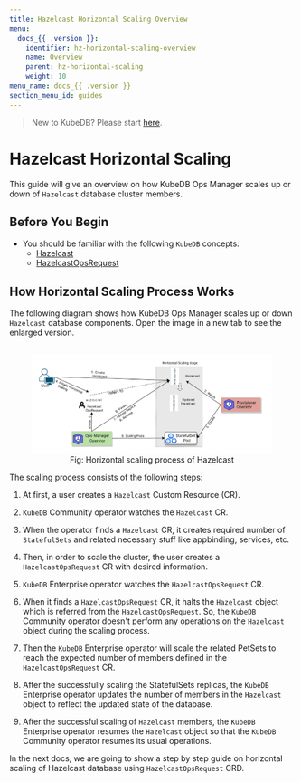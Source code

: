```yaml
---
title: Hazelcast Horizontal Scaling Overview
menu:
  docs_{{ .version }}:
    identifier: hz-horizontal-scaling-overview
    name: Overview
    parent: hz-horizontal-scaling
    weight: 10
menu_name: docs_{{ .version }}
section_menu_id: guides
---
```


> New to KubeDB? Please start [here](/docs/README.md).

# Hazelcast Horizontal Scaling

This guide will give an overview on how KubeDB Ops Manager scales up or down of `Hazelcast` database cluster members.

## Before You Begin

- You should be familiar with the following `KubeDB` concepts:
  - [Hazelcast](/docs/guides/hazelcast/concepts/hazelcast.md)
  - [HazelcastOpsRequest](/docs/guides/hazelcast/concepts/hazelcast-opsrequest.md)

## How Horizontal Scaling Process Works

The following diagram shows how KubeDB Ops Manager scales up or down `Hazelcast` database components. Open the image in a new tab to see the enlarged version.

<figure align="center">
    <img alt="Horizontal scaling process of Hazelcast" src="/docs/images/day-2-operation/hazelcast/hz-horizontal-scaling.svg">
<figcaption align="center">Fig: Horizontal scaling process of Hazelcast</figcaption>
</figure>

The scaling process consists of the following steps:

1. At first, a user creates a `Hazelcast` Custom Resource (CR).

2. `KubeDB` Community operator watches the `Hazelcast` CR.

3. When the operator finds a `Hazelcast` CR, it creates required number of `StatefulSets` and related necessary stuff like appbinding, services, etc.

4. Then, in order to scale the cluster, the user creates a `HazelcastOpsRequest` CR with desired information.

5. `KubeDB` Enterprise operator watches the `HazelcastOpsRequest` CR.

6. When it finds a `HazelcastOpsRequest` CR, it halts the `Hazelcast` object which is referred from the `HazelcastOpsRequest`. So, the `KubeDB` Community operator doesn't perform any operations on the `Hazelcast` object during the scaling process.  

7. Then the `KubeDB` Enterprise operator will scale the related PetSets to reach the expected number of members defined in the `HazelcastOpsRequest` CR.

8. After the successfully scaling the StatefulSets replicas, the `KubeDB` Enterprise operator updates the number of members in the `Hazelcast` object to reflect the updated state of the database.

9. After the successful scaling of `Hazelcast` members, the `KubeDB` Enterprise operator resumes the `Hazelcast` object so that the `KubeDB` Community operator resumes its usual operations.

In the next docs, we are going to show a step by step guide on horizontal scaling of Hazelcast database using `HazelcastOpsRequest` CRD.
